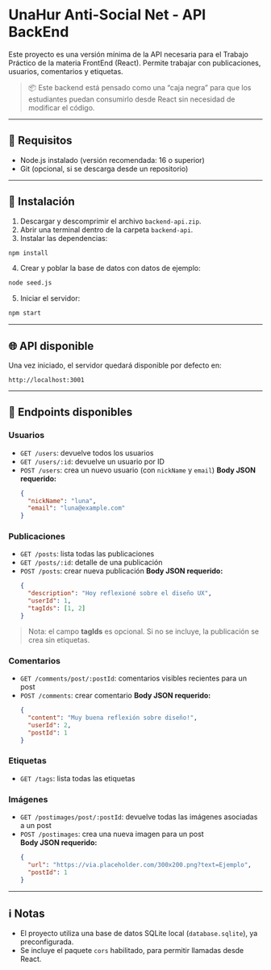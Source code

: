# UnaHur Anti-Social Net - API BackEnd

Este proyecto es una versión mínima de la API necesaria para el Trabajo Práctico de la materia FrontEnd (React). Permite trabajar con publicaciones, usuarios, comentarios y etiquetas.

> 📦 Este backend está pensado como una “caja negra” para que los estudiantes puedan consumirlo desde React sin necesidad de modificar el código.

---

## 🚀 Requisitos

- Node.js instalado (versión recomendada: 16 o superior)
- Git (opcional, si se descarga desde un repositorio)

---

## 📂 Instalación

1. Descargar y descomprimir el archivo `backend-api.zip`.
2. Abrir una terminal dentro de la carpeta `backend-api`.
3. Instalar las dependencias:

```bash
npm install
```

4. Crear y poblar la base de datos con datos de ejemplo:

```bash
node seed.js
```

5. Iniciar el servidor:

```bash
npm start
```

---

## 🌐 API disponible

Una vez iniciado, el servidor quedará disponible por defecto en:

```
http://localhost:3001
```

---

## 🔁 Endpoints disponibles

### Usuarios
- `GET /users`: devuelve todos los usuarios
- `GET /users/:id`: devuelve un usuario por ID
- `POST /users`: crea un nuevo usuario (con `nickName` y `email`)
  **Body JSON requerido:**
  ```json
  {
    "nickName": "luna",
    "email": "luna@example.com"
  }

### Publicaciones
- `GET /posts`: lista todas las publicaciones
- `GET /posts/:id`: detalle de una publicación
- `POST /posts`: crear nueva publicación
  **Body JSON requerido:**
  ```json
  {
    "description": "Hoy reflexioné sobre el diseño UX",
    "userId": 1,
    "tagIds": [1, 2]
  }
  
> Nota: el campo **tagIds** es opcional. Si no se incluye, la publicación se crea sin etiquetas. 

### Comentarios
- `GET /comments/post/:postId`: comentarios visibles recientes para un post
- `POST /comments`: crear comentario
  **Body JSON requerido:**
  ```json
  {
    "content": "Muy buena reflexión sobre diseño!",
    "userId": 2,
    "postId": 1
  }

### Etiquetas
- `GET /tags`: lista todas las etiquetas

### Imágenes
- `GET /postimages/post/:postId`: devuelve todas las imágenes asociadas a un post
- `POST /postimages`: crea una nueva imagen para un post  
  **Body JSON requerido:**
  ```json
  {
    "url": "https://via.placeholder.com/300x200.png?text=Ejemplo",
    "postId": 1
  }

---

## ℹ️ Notas

- El proyecto utiliza una base de datos SQLite local (`database.sqlite`), ya preconfigurada.
- Se incluye el paquete `cors` habilitado, para permitir llamadas desde React.

